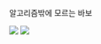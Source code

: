 알고리즘밖에 모르는 바보 <br>


<img src="https://img.shields.io/badge/Java-3766AB?style=flat-square&logo=Java&logoColor=white"/></a>
<img src="https://img.shields.io/badge/Spring Boot-3766AB?style=flat-square&logo=Spring Boot&logoColor=white"/></a>
